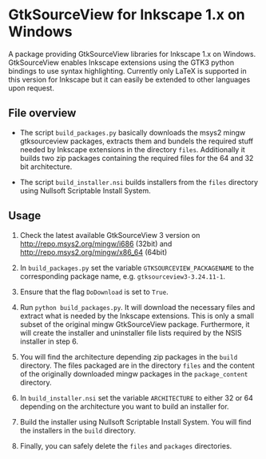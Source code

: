 # GtkSourceView for Inkscape 1.x on Windows

A package providing GtkSourceView libraries for Inkscape 1.x on Windows.
GtkSourceView enables Inkscape extensions using the GTK3 python bindings to use
syntax highlighting. Currently only LaTeX is supported in this version for Inkscape
but it can easily be extended to other languages upon request.

## File overview

- The script `build_packages.py` basically downloads the msys2 mingw gtksourceview
packages, extracts them and bundels the required stuff needed by Inkscape extensions
in the directory `files`. Additionally it builds two zip packages containing the
required files for the 64 and 32 bit architecture.

- The script `build_installer.nsi` builds installers from the `files` directory
using Nullsoft Scriptable Install System.


## Usage

1. Check the latest available GtkSourceView 3 version on 
   http://repo.msys2.org/mingw/i686 (32bit) and http://repo.msys2.org/mingw/x86_64
   (64bit)

2. In `build_packages.py` set the variable `GTKSOURCEVIEW_PACKAGENAME` to the
   corresponding package name, e.g. `gtksourceview3-3.24.11-1`.
   
3. Ensure that the flag `DoDownload` is set to `True`.   
   
4. Run `python build_packages.py`. It will download the necessary files and extract
   what is needed by the Inkscape extensions. This is only a small subset of the
   original mingw GtkSourceView package. Furthermore, it will create the installer
   and uninstaller file lists required by the NSIS installer in step 6.

5. You will find the architecture depending zip packages in the `build` directory.
   The files packaged are in the directory `files` and the content of the
   originally downloaded mingw packages in the `package_content` directory. 
   
6. In `build_installer.nsi` set the variable `ARCHITECTURE` to either 32 or 64
   depending on the architecture you want to build an installer for.
   
7. Build the installer using Nullsoft Scriptable Install System. You will find the
   installers in the `build` directory.
   
8. Finally, you can safely delete the `files` and `packages` directories.

